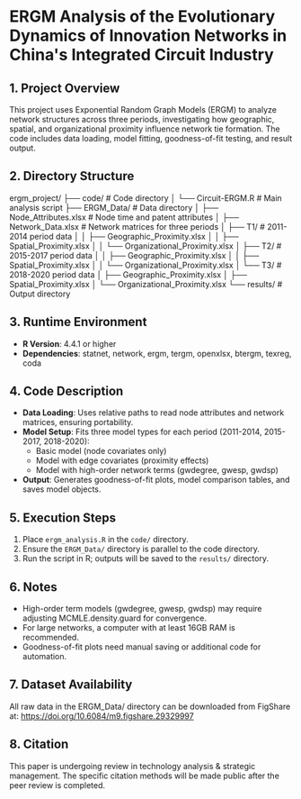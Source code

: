 # ERGM Analysis of the Evolutionary Dynamics of Innovation Networks in China's Integrated Circuit Industry

## 1. Project Overview
This project uses Exponential Random Graph Models (ERGM) to analyze network structures across three periods, investigating how geographic, spatial, and organizational proximity influence network tie formation. The code includes data loading, model fitting, goodness-of-fit testing, and result output.

## 2. Directory Structure
ergm_project/
├── code/ # Code directory
│ └── Circuit-ERGM.R # Main analysis script
├── ERGM_Data/ # Data directory
│ ├── Node_Attributes.xlsx # Node time and patent attributes
│ ├── Network_Data.xlsx # Network matrices for three periods
│ ├── T1/ # 2011-2014 period data
│ │ ├── Geographic_Proximity.xlsx
│ │ ├── Spatial_Proximity.xlsx
│ │ └── Organizational_Proximity.xlsx
│ ├── T2/ # 2015-2017 period data
│ │ ├── Geographic_Proximity.xlsx
│ │ ├── Spatial_Proximity.xlsx
│ │ └── Organizational_Proximity.xlsx
│ └── T3/ # 2018-2020 period data
│ ├── Geographic_Proximity.xlsx
│ ├── Spatial_Proximity.xlsx
│ └── Organizational_Proximity.xlsx
└── results/ # Output directory

## 3. Runtime Environment
- **R Version**: 4.4.1 or higher
- **Dependencies**: statnet, network, ergm, tergm, openxlsx, btergm, texreg, coda

## 4. Code Description
- **Data Loading**: Uses relative paths to read node attributes and network matrices, ensuring portability.
- **Model Setup**: Fits three model types for each period (2011-2014, 2015-2017, 2018-2020):
  - Basic model (node covariates only)
  - Model with edge covariates (proximity effects)
  - Model with high-order network terms (gwdegree, gwesp, gwdsp)
- **Output**: Generates goodness-of-fit plots, model comparison tables, and saves model objects.

## 5. Execution Steps
1. Place `ergm_analysis.R` in the `code/` directory.
2. Ensure the `ERGM_Data/` directory is parallel to the code directory.
3. Run the script in R; outputs will be saved to the `results/` directory.

## 6. Notes
- High-order term models (gwdegree, gwesp, gwdsp) may require adjusting MCMLE.density.guard for convergence.
- For large networks, a computer with at least 16GB RAM is recommended.
- Goodness-of-fit plots need manual saving or additional code for automation.

## 7. Dataset Availability
All raw data in the ERGM_Data/ directory can be downloaded from FigShare at: https://doi.org/10.6084/m9.figshare.29329997

## 8. Citation
This paper is undergoing review in technology analysis & strategic management. The specific citation methods will be made public after the peer review is completed.
